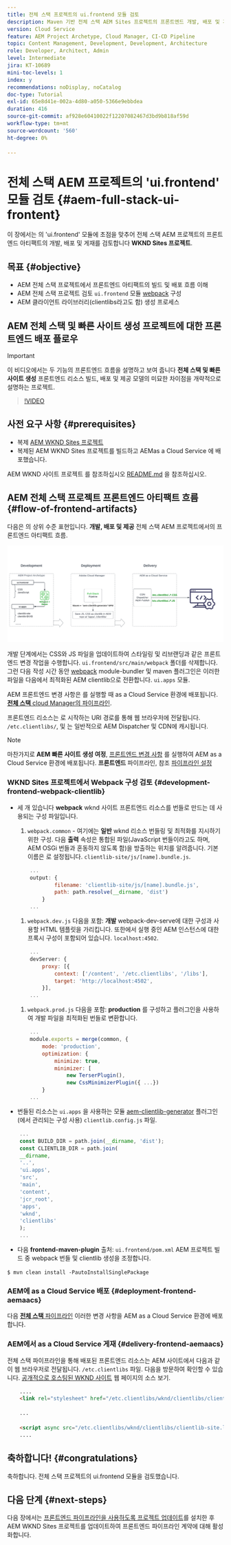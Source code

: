 ```yaml
---
title: 전체 스택 프로젝트의 ui.frontend 모듈 검토
description: Maven 기반 전체 스택 AEM Sites 프로젝트의 프론트엔드 개발, 배포 및 게재 수명 주기를 검토합니다.
version: Cloud Service
feature: AEM Project Archetype, Cloud Manager, CI-CD Pipeline
topic: Content Management, Development, Development, Architecture
role: Developer, Architect, Admin
level: Intermediate
jira: KT-10689
mini-toc-levels: 1
index: y
recommendations: noDisplay, noCatalog
doc-type: Tutorial
exl-id: 65e8d41e-002a-4d80-a050-5366e9ebbdea
duration: 416
source-git-commit: af928e60410022f12207082467d3bd9b818af59d
workflow-type: tm+mt
source-wordcount: '560'
ht-degree: 0%

---
```


# 전체 스택 AEM 프로젝트의 &#39;ui.frontend&#39; 모듈 검토 {#aem-full-stack-ui-frontent}

이 장에서는 의 &#39;ui.frontend&#39; 모듈에 초점을 맞추어 전체 스택 AEM 프로젝트의 프론트엔드 아티팩트의 개발, 배포 및 게재를 검토합니다 __WKND Sites 프로젝트__.


## 목표 {#objective}

* AEM 전체 스택 프로젝트에서 프론트엔드 아티팩트의 빌드 및 배포 흐름 이해
* AEM 전체 스택 프로젝트 검토 `ui.frontend` 모듈 [webpack](https://webpack.js.org/) 구성
* AEM 클라이언트 라이브러리(clientlibs라고도 함) 생성 프로세스

## AEM 전체 스택 및 빠른 사이트 생성 프로젝트에 대한 프론트엔드 배포 플로우

>[!IMPORTANT]
>
>이 비디오에서는 두 기능의 프론트엔드 흐름을 설명하고 보여 줍니다 **전체 스택 및 빠른 사이트 생성** 프론트엔드 리소스 빌드, 배포 및 제공 모델의 미묘한 차이점을 개략적으로 설명하는 프로젝트.

>[!VIDEO](https://video.tv.adobe.com/v/3409344?quality=12&learn=on)

## 사전 요구 사항 {#prerequisites}


* 복제 [AEM WKND Sites 프로젝트](https://github.com/adobe/aem-guides-wknd)
* 복제된 AEM WKND Sites 프로젝트를 빌드하고 AEMas a Cloud Service 에 배포했습니다.

AEM WKND 사이트 프로젝트 를 참조하십시오 [README.md](https://github.com/adobe/aem-guides-wknd/blob/main/README.md) 을 참조하십시오.

## AEM 전체 스택 프로젝트 프론트엔드 아티팩트 흐름 {#flow-of-frontend-artifacts}

다음은 의 상위 수준 표현입니다. __개발, 배포 및 제공__ 전체 스택 AEM 프로젝트에서의 프론트엔드 아티팩트 흐름.

![프론트엔드 아티팩트 개발, 배포 및 전달](assets/Dev-Deploy-Delivery-AEM-Project.png)


개발 단계에서는 CSS와 JS 파일을 업데이트하여 스타일링 및 리브랜딩과 같은 프론트엔드 변경 작업을 수행합니다. `ui.frontend/src/main/webpack` 폴더를 삭제합니다. 그런 다음 작성 시간 동안 [webpack](https://webpack.js.org/) module-bundler 및 maven 플러그인은 이러한 파일을 다음에서 최적화된 AEM clientlib으로 전환합니다. `ui.apps` 모듈.

AEM 프론트엔드 변경 사항은 를 실행할 때 as a Cloud Service 환경에 배포됩니다. [__전체 스택__ cloud Manager의 파이프라인](https://experienceleague.adobe.com/docs/experience-manager-cloud-service/content/implementing/using-cloud-manager/cicd-pipelines/introduction-ci-cd-pipelines.html).

프론트엔드 리소스는 로 시작하는 URI 경로를 통해 웹 브라우저에 전달됩니다. `/etc.clientlibs/`, 및 는 일반적으로 AEM Dispatcher 및 CDN에 캐시됩니다.


>[!NOTE]
>
> 마찬가지로 __AEM 빠른 사이트 생성 여정__, [프론트엔드 변경 사항](https://experienceleague.adobe.com/docs/experience-manager-cloud-service/content/sites/administering/site-creation/quick-site/customize-theme.html) 를 실행하여 AEM as a Cloud Service 환경에 배포됩니다. __프론트엔드__ 파이프라인, 참조 [파이프라인 설정](https://experienceleague.adobe.com/docs/experience-manager-cloud-service/content/sites/administering/site-creation/quick-site/pipeline-setup.html)

### WKND Sites 프로젝트에서 Webpack 구성 검토 {#development-frontend-webpack-clientlib}

* 세 개 있습니다 __webpack__ wknd 사이트 프론트엔드 리소스를 번들로 만드는 데 사용되는 구성 파일입니다.

   1. `webpack.common` - 여기에는 __일반__ wknd 리소스 번들링 및 최적화를 지시하기 위한 구성. 다음 __출력__ 속성은 통합된 파일(JavaScript 번들이라고도 하며, AEM OSGi 번들과 혼동하지 않도록 함)을 방출하는 위치를 알려줍니다. 기본 이름은 로 설정됩니다. `clientlib-site/js/[name].bundle.js`.

  ```javascript
      ...
      output: {
              filename: 'clientlib-site/js/[name].bundle.js',
              path: path.resolve(__dirname, 'dist')
          }
      ...    
  ```

   1. `webpack.dev.js` 다음을 포함: __개발__ webpack-dev-serve에 대한 구성과 사용할 HTML 템플릿을 가리킵니다. 또한에서 실행 중인 AEM 인스턴스에 대한 프록시 구성이 포함되어 있습니다. `localhost:4502`.

  ```javascript
      ...
      devServer: {
          proxy: [{
              context: ['/content', '/etc.clientlibs', '/libs'],
              target: 'http://localhost:4502',
          }],
      ...    
  ```

   1. `webpack.prod.js` 다음을 포함: __production__ 를 구성하고 플러그인을 사용하여 개발 파일을 최적화된 번들로 변환합니다.

  ```javascript
      ...
      module.exports = merge(common, {
          mode: 'production',
          optimization: {
              minimize: true,
              minimizer: [
                  new TerserPlugin(),
                  new CssMinimizerPlugin({ ...})
          }
      ...    
  ```


* 번들된 리소스는 `ui.apps` 을 사용하는 모듈 [aem-clientlib-generator](https://www.npmjs.com/package/aem-clientlib-generator) 플러그인(에서 관리되는 구성 사용) `clientlib.config.js` 파일.

```javascript
    ...
    const BUILD_DIR = path.join(__dirname, 'dist');
    const CLIENTLIB_DIR = path.join(
    __dirname,
    '..',
    'ui.apps',
    'src',
    'main',
    'content',
    'jcr_root',
    'apps',
    'wknd',
    'clientlibs'
    );
    ...
```

* 다음 __frontend-maven-plugin__ 출처: `ui.frontend/pom.xml` AEM 프로젝트 빌드 중 webpack 번들 및 clientlib 생성을 조정합니다.

`$ mvn clean install -PautoInstallSinglePackage`

### AEM에 as a Cloud Service 배포 {#deployment-frontend-aemaacs}

다음 [__전체 스택__ 파이프라인](https://experienceleague.adobe.com/docs/experience-manager-cloud-service/content/implementing/using-cloud-manager/cicd-pipelines/introduction-ci-cd-pipelines.html?#full-stack-pipeline) 이러한 변경 사항을 AEM as a Cloud Service 환경에 배포합니다.


### AEM에서 as a Cloud Service 게재 {#delivery-frontend-aemaacs}

전체 스택 파이프라인을 통해 배포된 프론트엔드 리소스는 AEM 사이트에서 다음과 같이 웹 브라우저로 전달됩니다. `/etc.clientlibs` 파일. 다음을 방문하여 확인할 수 있습니다. [공개적으로 호스팅된 WKND 사이트](https://wknd.site/content/wknd/us/en.html) 웹 페이지의 소스 보기.

```html
    ....
    <link rel="stylesheet" href="/etc.clientlibs/wknd/clientlibs/clientlib-site.lc-181cd4102f7f49aa30eea548a7715c31-lc.min.css" type="text/css">

    ...

    <script async src="/etc.clientlibs/wknd/clientlibs/clientlib-site.lc-d4e7c03fe5c6a405a23b3ca1cc3dcd3d-lc.min.js"></script>
    ....
```

## 축하합니다! {#congratulations}

축하합니다. 전체 스택 프로젝트의 ui.frontend 모듈을 검토했습니다.

## 다음 단계 {#next-steps}

다음 장에서는 [프론트엔드 파이프라인을 사용하도록 프로젝트 업데이트](update-project.md)를 설치한 후 AEM WKND Sites 프로젝트를 업데이트하여 프론트엔드 파이프라인 계약에 대해 활성화합니다.
